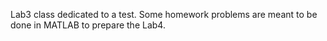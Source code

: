 Lab3 class dedicated to a test. Some homework problems are meant to be done in MATLAB to prepare the Lab4.
